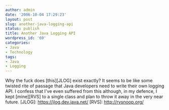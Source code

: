 ```yaml
---
author: admin
date: '2006-10-04 17:29:23'
layout: post
slug: another-java-logging-api
status: publish
title: Another Java Logging API
wordpress_id: '69'
categories:
- Java
- Technology
tags:
- Java
- Logging
---
```


Why the fuck does [this][JLOG] exist exactly? It seems to be like some
twisted rite of passage that Java developers need to write their own
logging API. I confess that I've even suffered from this although, in my
defence, I kept [mine][RVS] to a single class and plan to throw it away
in the very near future. [JLOG]: https://jlog.dev.java.net/ [RVS]:
http://rvsnoop.org/
